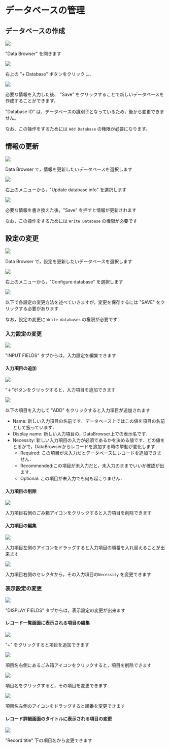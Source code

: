 # データベースの管理

## データベースの作成

![](<../.gitbook/assets/スクリーンショット 2021-07-01 19.19.54.png>)

"Data Browser" を開きます

![](<../.gitbook/assets/スクリーンショット 2021-07-01 18.11.52.png>)

右上の "+ Database" ボタンをクリックし、

![](<../.gitbook/assets/スクリーンショット 2021-07-01 18.12.05.png>)

必要な情報を入力した後、 "Save" をクリックすることで新しいデータベースを作成することができます。

"Database ID" は，データベースの識別子となっているため，後から変更できません。

なお、この操作をするためには `Add Database` の権限が必要になります。

## 情報の更新

![](<../.gitbook/assets/image (31).png>)

Data Browser で，情報を更新したいデータベースを選択します

![](<../.gitbook/assets/image (15).png>)

右上のメニューから，"Update database info" を選択します

![](../.gitbook/assets/image.png)

必要な情報を書き換えた後，"Save" を押すと情報が更新されます

なお，この操作をするためには `Write Database` の権限が必要です

## 設定の変更

![](<../.gitbook/assets/image (6).png>)

Data Browser で，設定を更新したいデータベースを選択します

![](<../.gitbook/assets/image (27).png>)

右上のメニューから，"Configure database" を選択します

![](<../.gitbook/assets/image (16).png>)

以下で各設定の変更方法を述べていきますが，変更を保存するには "SAVE" をクリックする必要があります

なお，設定の変更に `Write databases` の権限が必要です

### 入力設定の変更

![](<../.gitbook/assets/image (13).png>)

"INPUT FIELDS" タブからは，入力設定を編集できます

#### 入力項目の追加

![](<../.gitbook/assets/image (8).png>)

”＋”ボタンをクリックすると，入力項目を追加できます

![](<../.gitbook/assets/image (5).png>)

以下の項目を入力して "ADD" をクリックすると入力項目が追加されます

* Name: 新しい入力項目の名前です．データベース上ではこの値を項目の名前として扱っています．
* Display name: 新しい入力項目の，DataBrowser上での表示名です．
* Necessity: 新しい入力項目の入力が必須であるかを決める値です．どの値をとるかで，DataBrowserからレコードを追加する時の挙動が変化します．
  * Required: この項目が未入力だとデータベースにレコードを追加できません．
  * Recommended:この項目が未入力だと，未入力のままでいいか確認が出ます．
  * Optional: この項目が未入力でも何も起こりません．

#### 入力項目の削除

![](<../.gitbook/assets/image (11).png>)

入力項目右側のごみ箱アイコンをクリックすると入力項目を削除できます

#### 入力項目の編集

![](<../.gitbook/assets/image (4).png>)

入力項目左側のアイコンをドラッグすると入力項目の順番を入れ替えることが出来ます

![](<../.gitbook/assets/image (17).png>)

入力項目右側のセレクタから，その入力項目の`Necessity` を変更できます

### 表示設定の変更

![](<../.gitbook/assets/image (14).png>)

"DISPLAY FIELDS" タブからは，表示設定の変更が出来ます

#### レコード一覧画面に表示される項目の編集

![](<../.gitbook/assets/image (19).png>)

"+" をクリックすると項目を追加できます

![](<../.gitbook/assets/image (20).png>)

項目名右側にあるごみ箱アイコンをクリックすると，項目を削除できます

![](<../.gitbook/assets/image (1).png>)

項目名をクリックすると，その項目を変更できます

![](<../.gitbook/assets/image (12).png>)

項目名左側のアイコンをドラッグすると順番を変更できます

#### レコード詳細画面のタイトルに表示される項目の変更

![](<../.gitbook/assets/image (18).png>)

"Record title" 下の項目名から変更できます
